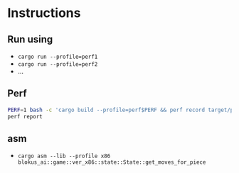 # Instructions

## Run using

- `cargo run --profile=perf1`
- `cargo run --profile=perf2`
- ...

## Perf

```bash
PERF=1 bash -c 'cargo build --profile=perf$PERF && perf record target/perf$PERF/blokus-ai'
perf report
```

## asm

- `cargo asm --lib --profile x86 blokus_ai::game::ver_x86::state::State::get_moves_for_piece`
